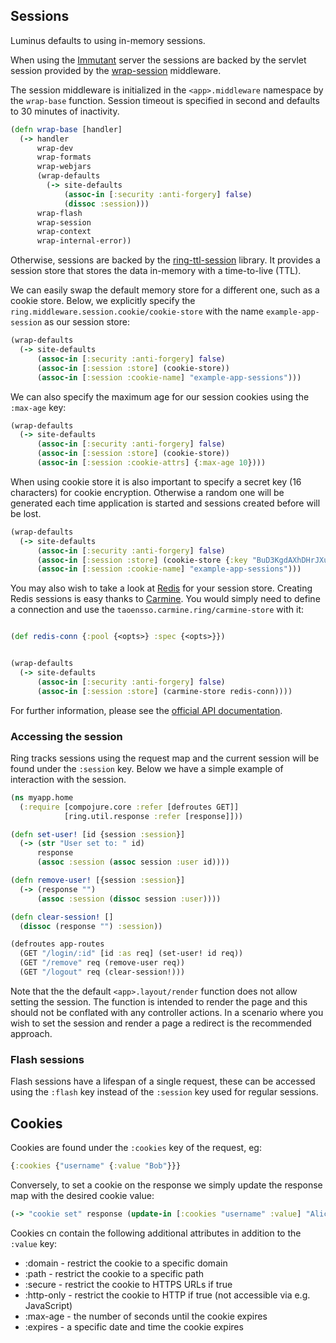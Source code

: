 ## Sessions

Luminus defaults to using in-memory sessions.

When using the [Immutant](http://immutant.org/) server the sessions are backed by the servlet session
provided by the [wrap-session](http://immutant.org/documentation/2.0.2/apidoc/immutant.web.middleware.html#var-wrap-session) middleware.

The session middleware is initialized in the `<app>.middleware` namespace by the `wrap-base`
function. Session timeout is specified in second and defaults to 30 minutes of inactivity.


```clojure
(defn wrap-base [handler]
  (-> handler
      wrap-dev
      wrap-formats
      wrap-webjars
      (wrap-defaults
        (-> site-defaults
            (assoc-in [:security :anti-forgery] false)
            (dissoc :session)))
      wrap-flash
      wrap-session
      wrap-context
      wrap-internal-error))
```

Otherwise, sessions are backed by the [ring-ttl-session](https://github.com/boechat107/ring-ttl-session)
library. It provides a session store that stores the data in-memory with a time-to-live (TTL).

We can easily swap the default memory store for a different one, such as a cookie store.
Below, we explicitly specify the `ring.middleware.session.cookie/cookie-store` with the name `example-app-session` as our session store:

```clojure
(wrap-defaults
  (-> site-defaults
      (assoc-in [:security :anti-forgery] false)
      (assoc-in [:session :store] (cookie-store))
      (assoc-in [:session :cookie-name] "example-app-sessions")))
```

We can also specify the maximum age for our session cookies using the `:max-age` key:

```clojure
(wrap-defaults
  (-> site-defaults
      (assoc-in [:security :anti-forgery] false)
      (assoc-in [:session :store] (cookie-store))
      (assoc-in [:session :cookie-attrs] {:max-age 10})))
```

When using cookie store it is also important to specify a secret key (16 characters) for cookie encryption. Otherwise a random one will be generated each time application is started and sessions created before will be lost.

```clojure
(wrap-defaults
  (-> site-defaults
      (assoc-in [:security :anti-forgery] false)
      (assoc-in [:session :store] (cookie-store {:key "BuD3KgdAXhDHrJXu"}))
      (assoc-in [:session :cookie-name] "example-app-sessions")))
```

You may also wish to take a look at [Redis](http://redis.io/) for your session store. Creating Redis sessions is easy thanks to [Carmine](https://github.com/ptaoussanis/carmine). You would simply need to define a connection and use the `taoensso.carmine.ring/carmine-store` with it:

```clojure

(def redis-conn {:pool {<opts>} :spec {<opts>}})


(wrap-defaults
  (-> site-defaults
      (assoc-in [:security :anti-forgery] false)
      (assoc-in [:session :store] (carmine-store redis-conn))))
```

For further information, please see the [official API documentation](http://ptaoussanis.github.io/carmine/taoensso.carmine.ring.html).

### Accessing the session

Ring tracks sessions using the request map and the current session will be found under the `:session` key.
Below we have a simple example of interaction with the session.

```clojure
(ns myapp.home
  (:require [compojure.core :refer [defroutes GET]]
            [ring.util.response :refer [response]]))

(defn set-user! [id {session :session}]
  (-> (str "User set to: " id)
      response
      (assoc :session (assoc session :user id))))

(defn remove-user! [{session :session}]
  (-> (response "")
      (assoc :session (dissoc session :user))))

(defn clear-session! []
  (dissoc (response "") :session))

(defroutes app-routes
  (GET "/login/:id" [id :as req] (set-user! id req))
  (GET "/remove" req (remove-user req))
  (GET "/logout" req (clear-session!)))
```

Note that the the default `<app>.layout/render` function does not allow setting the session.
The function is intended to render the page and this should not be conflated with any controller actions.
In a scenario where you wish to set the session and render a page a redirect is the recommended approach.

### Flash sessions

Flash sessions have a lifespan of a single request, these can be accessed using the `:flash` key instead of the `:session` key used for regular sessions.

## Cookies

Cookies are found under the `:cookies` key of the request, eg:

```clojure
{:cookies {"username" {:value "Bob"}}}

```

Conversely, to set a cookie on the response we simply update the response map with the desired cookie value:

```clojure
(-> "cookie set" response (update-in [:cookies "username" :value] "Alice"))
```

Cookies cn contain the following additional attributes in addition to the `:value` key:

* :domain - restrict the cookie to a specific domain
* :path - restrict the cookie to a specific path
* :secure - restrict the cookie to HTTPS URLs if true
* :http-only - restrict the cookie to HTTP if true (not accessible via e.g. JavaScript)
* :max-age - the number of seconds until the cookie expires
* :expires - a specific date and time the cookie expires
